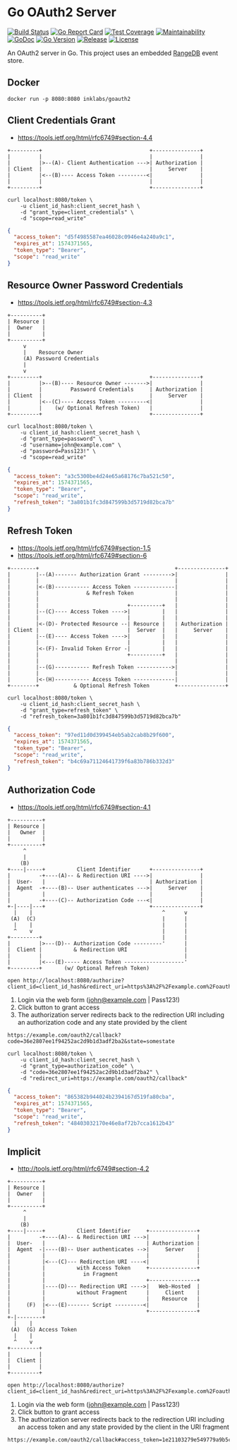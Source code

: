 # Go OAuth2 Server

[![Build Status](https://travis-ci.org/inklabs/goauth2.svg?branch=master)](https://travis-ci.org/inklabs/goauth2)
[![Go Report Card](https://goreportcard.com/badge/github.com/inklabs/goauth2)](https://goreportcard.com/report/github.com/inklabs/goauth2)
[![Test Coverage](https://api.codeclimate.com/v1/badges/7970cb8ab9408b433cde/test_coverage)](https://codeclimate.com/github/inklabs/goauth2/test_coverage)
[![Maintainability](https://api.codeclimate.com/v1/badges/7970cb8ab9408b433cde/maintainability)](https://codeclimate.com/github/inklabs/goauth2/maintainability)
[![GoDoc](https://godoc.org/github.com/inklabs/goauth2?status.svg)](https://godoc.org/github.com/inklabs/goauth2)
[![Go Version](https://img.shields.io/github/go-mod/go-version/inklabs/goauth2.svg)](https://github.com/inklabs/goauth2/blob/master/go.mod)
[![Release](https://img.shields.io/github/release/inklabs/goauth2.svg?include_prereleases&sort=semver)](https://github.com/inklabs/goauth2/releases/latest)
[![License](https://img.shields.io/github/license/inklabs/goauth2.svg)](https://github.com/inklabs/goauth2/blob/master/LICENSE)

An OAuth2 server in Go. This project uses an embedded [RangeDB](https://www.github.com/inklabs/rangedb) event store.

## Docker

```
docker run -p 8080:8080 inklabs/goauth2
```

## Client Credentials Grant

* https://tools.ietf.org/html/rfc6749#section-4.4

```
+---------+                                  +---------------+
|         |                                  |               |
|         |>--(A)- Client Authentication --->| Authorization |
| Client  |                                  |     Server    |
|         |<--(B)---- Access Token ---------<|               |
|         |                                  |               |
+---------+                                  +---------------+
```

```shell script
curl localhost:8080/token \
    -u client_id_hash:client_secret_hash \
    -d "grant_type=client_credentials" \
    -d "scope=read_write"
```

```json
{
  "access_token": "d5f4985587ea46028c0946e4a240a9c1",
  "expires_at": 1574371565,
  "token_type": "Bearer",
  "scope": "read_write"
}
```

## Resource Owner Password Credentials

* https://tools.ietf.org/html/rfc6749#section-4.3

```
+----------+
| Resource |
|  Owner   |
|          |
+----------+
     v
     |    Resource Owner
     (A) Password Credentials
     |
     v
+---------+                                  +---------------+
|         |>--(B)---- Resource Owner ------->|               |
|         |         Password Credentials     | Authorization |
| Client  |                                  |     Server    |
|         |<--(C)---- Access Token ---------<|               |
|         |    (w/ Optional Refresh Token)   |               |
+---------+                                  +---------------+
```

```shell script
curl localhost:8080/token \
    -u client_id_hash:client_secret_hash \
    -d "grant_type=password" \
    -d "username=john@example.com" \
    -d "password=Pass123!" \
    -d "scope=read_write"
```

```json
{
  "access_token": "a3c5300be4d24e65a68176c7ba521c50",
  "expires_at": 1574371565,
  "token_type": "Bearer",
  "scope": "read_write",
  "refresh_token": "3a801b1fc3d847599b3d5719d82bca7b"
}
```

## Refresh Token

* https://tools.ietf.org/html/rfc6749#section-1.5
* https://tools.ietf.org/html/rfc6749#section-6

```
+--------+                                           +---------------+
|        |--(A)------- Authorization Grant --------->|               |
|        |                                           |               |
|        |<-(B)----------- Access Token -------------|               |
|        |               & Refresh Token             |               |
|        |                                           |               |
|        |                            +----------+   |               |
|        |--(C)---- Access Token ---->|          |   |               |
|        |                            |          |   |               |
|        |<-(D)- Protected Resource --| Resource |   | Authorization |
| Client |                            |  Server  |   |     Server    |
|        |--(E)---- Access Token ---->|          |   |               |
|        |                            |          |   |               |
|        |<-(F)- Invalid Token Error -|          |   |               |
|        |                            +----------+   |               |
|        |                                           |               |
|        |--(G)----------- Refresh Token ----------->|               |
|        |                                           |               |
|        |<-(H)----------- Access Token -------------|               |
+--------+           & Optional Refresh Token        +---------------+
```

```shell script
curl localhost:8080/token \
    -u client_id_hash:client_secret_hash \
    -d "grant_type=refresh_token" \
    -d "refresh_token=3a801b1fc3d847599b3d5719d82bca7b"
```

```json
{
  "access_token": "97ed11d0d399454eb5ab2cab8b29f600",
  "expires_at": 1574371565,
  "token_type": "Bearer",
  "scope": "read_write",
  "refresh_token": "b4c69a71124641739f6a83b786b332d3"
}
```

## Authorization Code

* https://tools.ietf.org/html/rfc6749#section-4.1

```
+----------+
| Resource |
|   Owner  |
|          |
+----------+
     ^
     |
    (B)
+----|-----+          Client Identifier      +---------------+
|         -+----(A)-- & Redirection URI ---->|               |
|  User-   |                                 | Authorization |
|  Agent  -+----(B)-- User authenticates --->|     Server    |
|          |                                 |               |
|         -+----(C)-- Authorization Code ---<|               |
+-|----|---+                                 +---------------+
  |    |                                         ^      v
 (A)  (C)                                        |      |
  |    |                                         |      |
  ^    v                                         |      |
+---------+                                      |      |
|         |>---(D)-- Authorization Code ---------'      |
|  Client |          & Redirection URI                  |
|         |                                             |
|         |<---(E)----- Access Token -------------------'
+---------+       (w/ Optional Refresh Token)
```

```
open http://localhost:8080/authorize?client_id=client_id_hash&redirect_uri=https%3A%2F%2Fexample.com%2Foauth2%2Fcallback&response_type=code&state=somestate&scope=read_write
```

1. Login via the web form (john@example.com | Pass123!)
1. Click button to grant access
1. The authorization server redirects back to the redirection URI including an authorization code and any
   state provided by the client

```
https://example.com/oauth2/callback?code=36e2807ee1f94252ac2d9b1d3adf2ba2&state=somestate
```

```shell script
curl localhost:8080/token \
    -u client_id_hash:client_secret_hash \
    -d "grant_type=authorization_code" \
    -d "code=36e2807ee1f94252ac2d9b1d3adf2ba2" \
    -d "redirect_uri=https://example.com/oauth2/callback"
```

```json
{
  "access_token": "865382b944024b2394167d519fa80cba",
  "expires_at": 1574371565,
  "token_type": "Bearer",
  "scope": "read_write",
  "refresh_token": "48403032170e46e8af72b7cca1612b43"
}
```

## Implicit

* http://tools.ietf.org/html/rfc6749#section-4.2

```
+----------+
| Resource |
|  Owner   |
|          |
+----------+
     ^
     |
    (B)
+----|-----+          Client Identifier     +---------------+
|         -+----(A)-- & Redirection URI --->|               |
|  User-   |                                | Authorization |
|  Agent  -|----(B)-- User authenticates -->|     Server    |
|          |                                |               |
|          |<---(C)--- Redirection URI ----<|               |
|          |          with Access Token     +---------------+
|          |            in Fragment
|          |                                +---------------+
|          |----(D)--- Redirection URI ---->|   Web-Hosted  |
|          |          without Fragment      |     Client    |
|          |                                |    Resource   |
|     (F)  |<---(E)------- Script ---------<|               |
|          |                                +---------------+
+-|--------+
  |    |
 (A)  (G) Access Token
  |    |
  ^    v
+---------+
|         |
|  Client |
|         |
+---------+
```

```
open http://localhost:8080/authorize?client_id=client_id_hash&redirect_uri=https%3A%2F%2Fexample.com%2Foauth2%2Fcallback&response_type=token&state=somestate&scope=read_write
```

1. Login via the web form (john@example.com | Pass123!)
1. Click button to grant access
1. The authorization server redirects back to the redirection URI including an access token and any
   state provided by the client in the URI fragment

```
https://example.com/oauth2/callback#access_token=1e21103279e549779a9b5c07d50e641d&expires_at=1574371565&scope=read_write&state=somestate&token_type=Bearer
```
